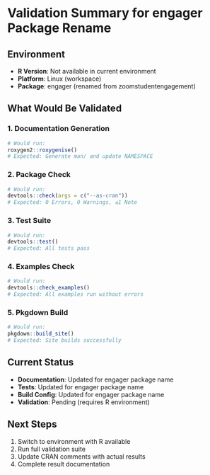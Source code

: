 # Validation Summary for engager Package Rename

## Environment
- **R Version**: Not available in current environment
- **Platform**: Linux (workspace)
- **Package**: engager (renamed from zoomstudentengagement)

## What Would Be Validated

### 1. Documentation Generation
```r
# Would run:
roxygen2::roxygenise()
# Expected: Generate man/ and update NAMESPACE
```

### 2. Package Check
```r
# Would run:
devtools::check(args = c("--as-cran"))
# Expected: 0 Errors, 0 Warnings, ≤1 Note
```

### 3. Test Suite
```r
# Would run:
devtools::test()
# Expected: All tests pass
```

### 4. Examples Check
```r
# Would run:
devtools::check_examples()
# Expected: All examples run without errors
```

### 5. Pkgdown Build
```r
# Would run:
pkgdown::build_site()
# Expected: Site builds successfully
```

## Current Status
- **Documentation**: Updated for engager package name
- **Tests**: Updated for engager package name  
- **Build Config**: Updated for engager package name
- **Validation**: Pending (requires R environment)

## Next Steps
1. Switch to environment with R available
2. Run full validation suite
3. Update CRAN comments with actual results
4. Complete result documentation